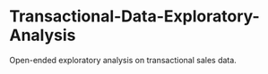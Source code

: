 # Transactional-Data-Exploratory-Analysis
Open-ended exploratory analysis on transactional sales data. 
